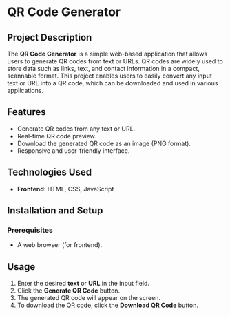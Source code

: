 # QR Code Generator

## Project Description

The **QR Code Generator** is a simple web-based application that allows users to generate QR codes from text or URLs. QR codes are widely used to store data such as links, text, and contact information in a compact, scannable format. This project enables users to easily convert any input text or URL into a QR code, which can be downloaded and used in various applications.

## Features

- Generate QR codes from any text or URL.
- Real-time QR code preview.
- Download the generated QR code as an image (PNG format).
- Responsive and user-friendly interface.

## Technologies Used

- **Frontend**: HTML, CSS, JavaScript

## Installation and Setup

### Prerequisites
- A web browser (for frontend).

## Usage

1. Enter the desired **text** or **URL** in the input field.
2. Click the **Generate QR Code** button.
3. The generated QR code will appear on the screen.
4. To download the QR code, click the **Download QR Code** button.

